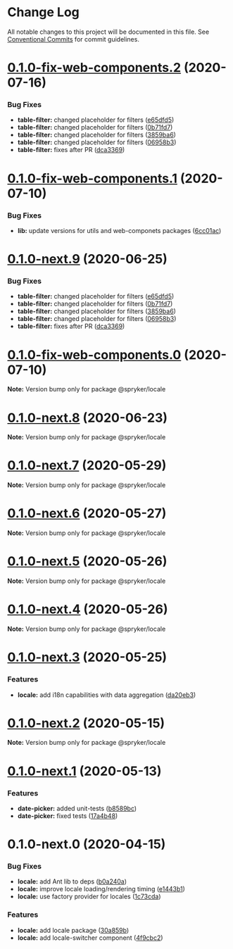 # Change Log

All notable changes to this project will be documented in this file.
See [Conventional Commits](https://conventionalcommits.org) for commit guidelines.

# [0.1.0-fix-web-components.2](https://github.com/spryker/ui-components/compare/@spryker/locale@0.1.0-fix-web-components.1...@spryker/locale@0.1.0-fix-web-components.2) (2020-07-16)


### Bug Fixes

* **table-filter:** changed placeholder for filters ([e65dfd5](https://github.com/spryker/ui-components/commit/e65dfd5f84cd7bf3791b8f794eb23468b10655a8))
* **table-filter:** changed placeholder for filters ([0b71fd7](https://github.com/spryker/ui-components/commit/0b71fd780185a4af4fc2f7ef0ec27edd1edfc5a7))
* **table-filter:** changed placeholder for filters ([3859ba6](https://github.com/spryker/ui-components/commit/3859ba6643af52eeaeecc39f2d96aff780dd0cd2))
* **table-filter:** changed placeholder for filters ([06958b3](https://github.com/spryker/ui-components/commit/06958b308987444021ec2be665fdc9617441bedf))
* **table-filter:** fixes after PR ([dca3369](https://github.com/spryker/ui-components/commit/dca3369131b1151a37048fca90b6498b49bf1ae3))





# [0.1.0-fix-web-components.1](https://github.com/spryker/ui-components/compare/@spryker/locale@0.1.0-fix-web-components.0...@spryker/locale@0.1.0-fix-web-components.1) (2020-07-10)


### Bug Fixes

* **lib:** update versions for utils and web-componets packages ([6cc01ac](https://github.com/spryker/ui-components/commit/6cc01acfa6ceacb89fd0f61b954ab122a10cac69))





# [0.1.0-next.9](https://github.com/spryker/ui-components/compare/@spryker/locale@0.1.0-next.8...@spryker/locale@0.1.0-next.9) (2020-06-25)


### Bug Fixes

* **table-filter:** changed placeholder for filters ([e65dfd5](https://github.com/spryker/ui-components/commit/e65dfd5f84cd7bf3791b8f794eb23468b10655a8))
* **table-filter:** changed placeholder for filters ([0b71fd7](https://github.com/spryker/ui-components/commit/0b71fd780185a4af4fc2f7ef0ec27edd1edfc5a7))
* **table-filter:** changed placeholder for filters ([3859ba6](https://github.com/spryker/ui-components/commit/3859ba6643af52eeaeecc39f2d96aff780dd0cd2))
* **table-filter:** changed placeholder for filters ([06958b3](https://github.com/spryker/ui-components/commit/06958b308987444021ec2be665fdc9617441bedf))
* **table-filter:** fixes after PR ([dca3369](https://github.com/spryker/ui-components/commit/dca3369131b1151a37048fca90b6498b49bf1ae3))





# [0.1.0-fix-web-components.0](https://github.com/spryker/ui-components/compare/@spryker/locale@0.1.0-next.7...@spryker/locale@0.1.0-fix-web-components.0) (2020-07-10)

**Note:** Version bump only for package @spryker/locale





# [0.1.0-next.8](https://github.com/spryker/ui-components/compare/@spryker/locale@0.1.0-next.7...@spryker/locale@0.1.0-next.8) (2020-06-23)

**Note:** Version bump only for package @spryker/locale





# [0.1.0-next.7](https://github.com/spryker/ui-components/compare/@spryker/locale@0.1.0-next.6...@spryker/locale@0.1.0-next.7) (2020-05-29)

**Note:** Version bump only for package @spryker/locale





# [0.1.0-next.6](https://github.com/spryker/ui-components/compare/@spryker/locale@0.1.0-next.5...@spryker/locale@0.1.0-next.6) (2020-05-27)

**Note:** Version bump only for package @spryker/locale





# [0.1.0-next.5](https://github.com/spryker/ui-components/compare/@spryker/locale@0.1.0-next.4...@spryker/locale@0.1.0-next.5) (2020-05-26)

**Note:** Version bump only for package @spryker/locale





# [0.1.0-next.4](https://github.com/spryker/ui-components/compare/@spryker/locale@0.1.0-next.3...@spryker/locale@0.1.0-next.4) (2020-05-26)

**Note:** Version bump only for package @spryker/locale





# [0.1.0-next.3](https://github.com/spryker/ui-components/compare/@spryker/locale@0.1.0-next.2...@spryker/locale@0.1.0-next.3) (2020-05-25)


### Features

* **locale:** add i18n capabilities with data aggregation ([da20eb3](https://github.com/spryker/ui-components/commit/da20eb3846f11635eec909c05f4aceeff45388d8))





# [0.1.0-next.2](https://github.com/spryker/ui-components/compare/@spryker/locale@0.1.0-next.1...@spryker/locale@0.1.0-next.2) (2020-05-15)

**Note:** Version bump only for package @spryker/locale





# [0.1.0-next.1](https://github.com/spryker/ui-components/compare/@spryker/locale@0.1.0-next.0...@spryker/locale@0.1.0-next.1) (2020-05-13)


### Features

* **date-picker:** added unit-tests ([b8589bc](https://github.com/spryker/ui-components/commit/b8589bcaee61819f5e8f012abc04d645c0d86791))
* **date-picker:** fixed tests ([17a4b48](https://github.com/spryker/ui-components/commit/17a4b48087ab501e3ec1a67eb800a02817b5cd01))





# 0.1.0-next.0 (2020-04-15)


### Bug Fixes

* **locale:** add Ant lib to deps ([b0a240a](https://github.com/spryker/ui-components/commit/b0a240a9143b99545c0fde4a259451358c83670f))
* **locale:** improve locale loading/rendering timing ([e1443b1](https://github.com/spryker/ui-components/commit/e1443b171849e9151f6411aac798b145eb7e194c))
* **locale:** use factory provider for locales ([1c73cda](https://github.com/spryker/ui-components/commit/1c73cdac7f0a5d6843cbf693cf56cda0b2ab473b))


### Features

* **locale:** add locale package ([30a859b](https://github.com/spryker/ui-components/commit/30a859b323f9954ed8b766235d615273e7152fb3))
* **locale:** add locale-switcher component ([4f9cbc2](https://github.com/spryker/ui-components/commit/4f9cbc21c56790410638a566786f53903ed28798))
